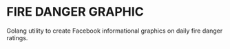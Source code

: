 # FIRE DANGER GRAPHIC

Golang utility to create Facebook informational graphics on daily fire danger ratings.

